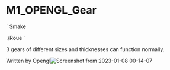 # M1_OPENGL_Gear
`
$make  

./Roue
`  

3 gears of different sizes and thicknesses can function normally.  

Written by Opengl![Screenshot from 2023-01-08 00-14-07](https://user-images.githubusercontent.com/50262380/211173693-a4841db0-2c90-4886-afa3-e5a1e1676755.png)
